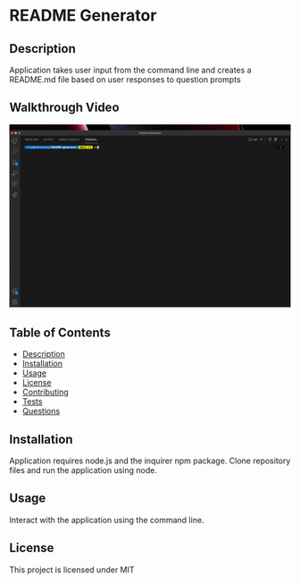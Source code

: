 
  # README Generator

  ## Description
  Application takes user input from the command line and creates a README.md file based on user responses to question prompts

  ## Walkthrough Video
  ![Alt Text](screen-recording.gif)

  ## Table of Contents
  * [Description](#description)
  * [Installation](#installation)
  * [Usage](#usage)
  * [License](#license)
  * [Contributing](#contributing)
  * [Tests](#tests)
  * [Questions](#questions) 


  ## Installation
  Application requires node.js and the inquirer npm package. Clone repository files and run the application using node.
  
  ## Usage
  Interact with the application using the command line.
  
  ## License 
  This project is licensed under MIT
